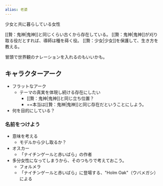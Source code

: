 ```yaml
---
alias: 老婆
---
```

少女と共に暮らしている女性

[[贄：鬼神|鬼神]]と同じくらい古くから存在している。
[[贄：鬼神|鬼神]]が刈り取る役だとすれば、導師は種を蒔く役。
[[贄：少女|少女]]を保護して、生き方を教える。

冒頭で世界観のナレーションを入れるのもいいかも。

## キャラクターアーク
- フラットなアーク
	- テーマの真実を体現し続ける存在にしたい
		- [[贄：鬼神|鬼神]]と同じ立ち位置？
		- ==本当は[[贄：鬼神|鬼神]]と同じ存在だということにしよう。
- 何を目的にしている？

### 名前をつけよう
- 意味を考える
	- モデルから少し取るか？
- オスカー
	- 「ナイチンゲールと赤いばら」の作者
- 多分女性になってしまうから、そのつもりで考えておこう。
	- フォルメラ
	- 「ナイチンゲールと赤いばら」に登場する、"Holm Oak"（ウバメガシ）による
